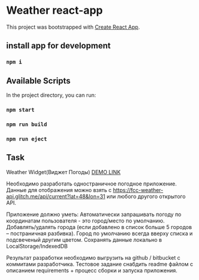 # Weather react-app 

This project was bootstrapped with [Create React App](https://github.com/facebook/create-react-app).

## install app for development

### `npm i`

## Available Scripts

In the project directory, you can run:

### `npm start`

### `npm run build`

### `npm run eject`


## Task
Weather Widget(Виджет Погоды) [DEMO LINK](https://gitroko.github.io/weather-app/)

Необходимо разработать одностраничное погодное приложение. Данные для отображения можно взять с https://fcc-weather-api.glitch.me/api/current?lat=48&lon=31 или любого другого открытого API. 

Приложение должно уметь:
Автоматически запрашивать погоду по координатам пользователя - это город/место по умолчанию. 
Добавлять/удалять города (если добавлено в список больше 5 городов – постраничная разбивка). Город по умолчанию всегда вверху списка и подсвеченый другим цветом.
Сохранять данные локально в LocalStorage/IndexedDB

Результат разработки необходимо выгрузить на github / bitbucket с коммитами разработчика. Тестовое задание снабдить readme файлом с описанием requirements  + процесс сборки и запуска приложения.